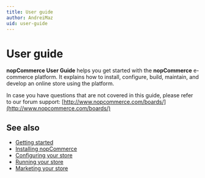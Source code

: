 ```yaml
---
title: User guide
author: AndreiMaz
uid: user-guide
---
```

# User guide

**nopCommerce User Guide** helps you get started with the **nopCommerce** e-commerce platform. It explains how to install, configure, build, maintain, and develop an online store using the platform.

In case you have questions that are not covered in this guide, please refer to our forum support: [http://www.nopcommerce.com/boards/](http://www.nopcommerce.com/boards/)

## See also

* [Getting started](xref:user-guide/getting-started)
* [Installing nopCommerce](xref:user-guide/installing/index)
* [Configuring your store](xref:user-guide/configuring/index)
* [Running your store](xref:user-guide/running/index)
* [Marketing your store](xref:user-guide/marketing/index)
